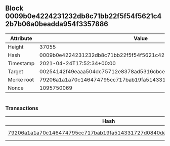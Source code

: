 ## Block 0009b0e4224231232db8c71bb22f5f54f5621c42b7b06a0beadda954f3357886

Attribute | Value
--- | ---
Height | 37055
Hash | 0009b0e4224231232db8c71bb22f5f54f5621c42b7b06a0beadda954f3357886
Timestamp | 2021-04-24T17:52:34+00:00
Target | 00254142f49eaaa504dc75712e8378ad5316cbcead634704b3734b6271167cc4
Merke root | 79206a1a1a70c146474795cc717bab19fa514331727d0840de444a03fd0e2295
Nonce | 1095750069

```

```

### Transactions

Hash | Amount
--- | ---
[79206a1a1a70c146474795cc717bab19fa514331727d0840de444a03fd0e2295](79206a1a1a70c146474795cc717bab19fa514331727d0840de444a03fd0e2295.md) | 10.00000000 SKEPTI 
